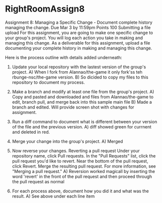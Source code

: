 # RightRoomAssign8
Assignment 8: Managing a Specific Change - Document complete history managing the change. 
Due Mar 3 by 11:59pm Points 100 Submitting a file upload
For this assignment, you are going to make one specific change to your group's project. You will log each action you take in making and managing this change. As a deliverable for this assignment, upload a file documenting your complete history in making and managing this change.

Here is the process outline with details added underneath:

1) Update your local repository with the lastest version of the group's project. 
    A) When I fork from Alannao/the-game it only fork'ss teh rbunge-nsc/the-game version. 
    B) So dicided to copy my files to this repository to document my process. 
    
2) Make a branch and modify at least one file from the group's project.
    A) Copy and pasted and downloaded and files from Alannao/the-game to edit, branch pull, and merge back into this sample main file
    B) Made a branch and edited.  Will provide screen shot with changes for assignment. 

3) Run a diff command to document what is different between your version of the file and the previous version. 
    A) diff showed green for currnent and deleted in red.
4) Merge your change into the group's project.
    A) Merged 
6) Now reverse your changes. 
Reverting a pull request
Under your repository name, click Pull requests.
In the "Pull Requests" list, click the pull request you'd like to revert.
Near the bottom of the pull request, click Revert.
Merge the resulting pull request. For more information, see "Merging a pull request."
  A) Reversion worked magicall by inserting the word 'revert' in the front of the pull request and then proceed through the pull request as normal
8) For each process above, document how you did it and what was the result. 
  A) See above under each line item
